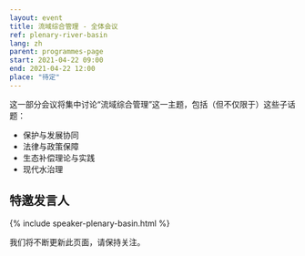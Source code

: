 ```yaml
---
layout: event
title: 流域综合管理 - 全体会议
ref: plenary-river-basin
lang: zh
parent: programmes-page
start: 2021-04-22 09:00
end: 2021-04-22 12:00
place: "待定"
---
```

这一部分会议将集中讨论“流域综合管理”这一主题，包括（但不仅限于）这些子话题：

- 保护与发展协同
- 法律与政策保障
- 生态补偿理论与实践
- 现代水治理

## 特邀发言人

{% include speaker-plenary-basin.html %}

我们将不断更新此页面，请保持关注。
